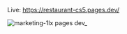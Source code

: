 Live: https://restaurant-cs5.pages.dev/

![marketing-1lx pages dev_](https://github.com/user-attachments/assets/a1035cd5-3f2e-44c3-ac29-6fbfa9d8ccd2)
